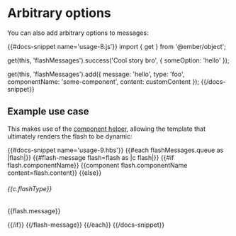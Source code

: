 # Arbitrary options

You can also add arbitrary options to messages:

{{#docs-snippet name='usage-8.js'}}
  import { get } from '@ember/object';

  get(this, 'flashMessages').success('Cool story bro', {
    someOption: 'hello'
  });

  get(this, 'flashMessages').add({
    message: 'hello',
    type: 'foo',
    componentName: 'some-component',
    content: customContent
  });
{{/docs-snippet}}

## Example use case

This makes use of the [component helper](http://emberjs.com/blog/2015/03/27/ember-1-11-0-released.html#toc_component-helper), allowing the template that ultimately renders the flash to be dynamic:

{{#docs-snippet name='usage-9.hbs'}}
  {{#each flashMessages.queue as |flash|}}
    {{#flash-message flash=flash as |c flash|}}
      {{#if flash.componentName}}
        {{component flash.componentName content=flash.content}}
      {{else}}
        <h6>{{c.flashType}}</h6>
        <p>{{flash.message}}</p>
      {{/if}}
    {{/flash-message}}
  {{/each}}
{{/docs-snippet}}
